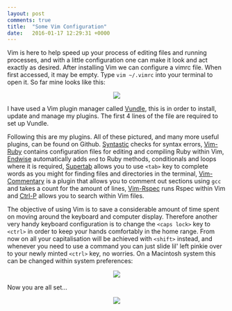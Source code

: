 ```yaml
---
layout: post
comments: true
title:  "Some Vim Configuration"
date:   2016-01-17 12:29:31 +0000
---
```


Vim is here to help speed up your process of editing files and running processes, and with a little configuration one can make it look and act exactly as desired. After installing Vim we can configure a vimrc file. When first accessed, it may be empty. Type `vim ~/.vimrc` into your terminal to open it. So far mine looks like this:

<p align="center">
<img src="../../../../../../../assets/vimrc_file.jpg">
</p>

I have used a Vim plugin manager called [Vundle][vundle-github], this is in order to install, update and manage my plugins. The first 4 lines of the file are required to set up Vundle. 

Following this are my plugins. All of these pictured, and many more useful plugins, can be found on Github. [Syntastic][scrooloose_syntastic] checks for syntax errors, [Vim-Ruby][vim-ruby-github] contains configuration files for editing and compiling Ruby within Vim, [Endwise][endwise-github] automatically adds `end` to Ruby methods, conditionals and loops where it is required, [Supertab][supertab-github] allows you to use `<tab>` key to complete words as you might for finding files and directories in the terminal, [Vim-Commentary][vim-commentary-github] is a plugin that allows you to comment out sections using `gcc` and takes a count for the amount of lines, [Vim-Rspec][vim-rspec-github] runs Rspec within Vim and [Ctrl-P][ctrl-p-github] allows you to search within Vim files.

The objective of using Vim is to save a considerable amount of time spent on moving around the keyboard and computer display. Therefore another very handy keyboard configuration is to change the `<caps lock>` key to `<ctrl>` in order to keep your hands comfortably in the home range. From now on all your capitalisation will be achieved with `<shift>` instead, and whenever you need to use a command you can just slide lil' left pinkie over to your newly minted `<ctrl>` key, no worries. On a Macintosh system this can be changed within system preferences:

<p align="center">
<img src="../../../../../../../assets/change_caps_lock_to_ctrl.jpg">
</p>

Now you are all set...

<p align="center">
<img src="https://s.yimg.com/ny/api/res/1.2/yu3L92jNn_JavuhoDZHpjA--/YXBwaWQ9aGlnaGxhbmRlcjtzbT0xO3c9NTAwO2g9MjEy/http://l.yimg.com/cd/diminuendo/1.0/original/23a7d58f5cd5ea3ab7dfc01677aee0981df94b3f.gif">
</p>


[vundle-github]: https://github.com/VundleVim/Vundle.vim
[scrooloose_syntastic]: https://github.com/scrooloose/syntastic
[vim-ruby-github]: https://github.com/vim-ruby/vim-ruby
[endwise-github]: https://github.com/tpope/vim-endwise
[supertab-github]: https://github.com/ervandew/supertab
[vim-commentary-github]: https://github.com/tpope/vim-commentary
[vim-rspec-github]: https://github.com/thoughtbot/vim-rspec
[ctrl-p-github]: https://github.com/kien/ctrlp.vim
